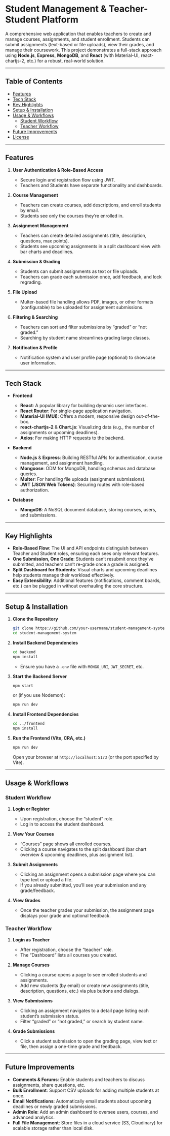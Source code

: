 # Student Management & Teacher-Student Platform

A comprehensive web application that enables teachers to create and manage courses, assignments, and student enrollment. Students can submit assignments (text-based or file uploads), view their grades, and manage their coursework. This project demonstrates a full-stack approach using **Node.js**, **Express**, **MongoDB**, and **React** (with Material-UI, react-chartjs-2, etc.) for a robust, real-world solution.

---

## Table of Contents

- [Features](#features)
- [Tech Stack](#tech-stack)
- [Key Highlights](#key-highlights)
- [Setup & Installation](#setup--installation)
- [Usage & Workflows](#usage--workflows)
  - [Student Workflow](#student-workflow)
  - [Teacher Workflow](#teacher-workflow)
- [Future Improvements](#future-improvements)
- [License](#license)

---

## Features

1. **User Authentication & Role-Based Access**

   - Secure login and registration flow using JWT.
   - Teachers and Students have separate functionality and dashboards.

2. **Course Management**

   - Teachers can create courses, add descriptions, and enroll students by email.
   - Students see only the courses they’re enrolled in.

3. **Assignment Management**

   - Teachers can create detailed assignments (title, description, questions, max points).
   - Students see upcoming assignments in a split dashboard view with bar charts and deadlines.

4. **Submission & Grading**

   - Students can submit assignments as text or file uploads.
   - Teachers can grade each submission once, add feedback, and lock regrading.

5. **File Upload**

   - Multer-based file handling allows PDF, images, or other formats (configurable) to be uploaded for assignment submissions.

6. **Filtering & Searching**

   - Teachers can sort and filter submissions by “graded” or “not graded.”
   - Searching by student name streamlines grading large classes.

7. **Notification & Profile**
   - Notification system and user profile page (optional) to showcase user information.

---

## Tech Stack

- **Frontend**

  - **React**: A popular library for building dynamic user interfaces.
  - **React Router**: For single-page application navigation.
  - **Material-UI (MUI)**: Offers a modern, responsive design out-of-the-box.
  - **react-chartjs-2** & **Chart.js**: Visualizing data (e.g., the number of assignments or upcoming deadlines).
  - **Axios**: For making HTTP requests to the backend.

- **Backend**

  - **Node.js** & **Express**: Building RESTful APIs for authentication, course management, and assignment handling.
  - **Mongoose**: ODM for MongoDB, handling schemas and database queries.
  - **Multer**: For handling file uploads (assignment submissions).
  - **JWT (JSON Web Tokens)**: Securing routes with role-based authorization.

- **Database**
  - **MongoDB**: A NoSQL document database, storing courses, users, and submissions.

---

## Key Highlights

- **Role-Based Flow**: The UI and API endpoints distinguish between Teacher and Student roles, ensuring each sees only relevant features.
- **One Submission, One Grade**: Students can’t resubmit once they’ve submitted, and teachers can’t re-grade once a grade is assigned.
- **Split Dashboard for Students**: Visual charts and upcoming deadlines help students manage their workload effectively.
- **Easy Extensibility**: Additional features (notifications, comment boards, etc.) can be plugged in without overhauling the core structure.

---

## Setup & Installation

1. **Clone the Repository**

   ```bash
   git clone https://github.com/your-username/student-management-system.git
   cd student-management-system
   ```

2. **Install Backend Dependencies**

   ```bash
   cd backend
   npm install
   ```

   - Ensure you have a `.env` file with `MONGO_URI`, `JWT_SECRET`, etc.

3. **Start the Backend Server**

   ```bash
   npm start
   ```

   or (if you use Nodemon):

   ```bash
   npm run dev
   ```

4. **Install Frontend Dependencies**

   ```bash
   cd ../frontend
   npm install
   ```

5. **Run the Frontend (Vite, CRA, etc.)**
   ```bash
   npm run dev
   ```
   Open your browser at `http://localhost:5173` (or the port specified by Vite).

---

## Usage & Workflows

### Student Workflow

1. **Login or Register**

   - Upon registration, choose the “student” role.
   - Log in to access the student dashboard.

2. **View Your Courses**

   - “Courses” page shows all enrolled courses.
   - Clicking a course navigates to the split dashboard (bar chart overview & upcoming deadlines, plus assignment list).

3. **Submit Assignments**

   - Clicking an assignment opens a submission page where you can type text or upload a file.
   - If you already submitted, you’ll see your submission and any grade/feedback.

4. **View Grades**
   - Once the teacher grades your submission, the assignment page displays your grade and optional feedback.

### Teacher Workflow

1. **Login as Teacher**

   - After registration, choose the “teacher” role.
   - The “Dashboard” lists all courses you created.

2. **Manage Courses**

   - Clicking a course opens a page to see enrolled students and assignments.
   - Add new students (by email) or create new assignments (title, description, questions, etc.) via plus buttons and dialogs.

3. **View Submissions**

   - Clicking an assignment navigates to a detail page listing each student’s submission status.
   - Filter “graded” or “not graded,” or search by student name.

4. **Grade Submissions**
   - Click a student submission to open the grading page, view text or file, then assign a one-time grade and feedback.

---

## Future Improvements

- **Comments & Forums**: Enable students and teachers to discuss assignments, share questions, etc.
- **Bulk Enrollment**: Support CSV uploads for adding multiple students at once.
- **Email Notifications**: Automatically email students about upcoming deadlines or newly graded submissions.
- **Admin Role**: Add an admin dashboard to oversee users, courses, and advanced analytics.
- **Full File Management**: Store files in a cloud service (S3, Cloudinary) for scalable storage rather than local disk.
